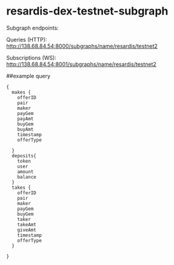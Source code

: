 # resardis-dex-testnet-subgraph

Subgraph endpoints:

Queries (HTTP):     http://138.68.84.54:8000/subgraphs/name/resardis/testnet2

Subscriptions (WS): http://138.68.84.54:8001/subgraphs/name/resardis/testnet2

##example query
```
{
  makes {
    offerID 
	pair
    maker
    payGem
    payAmt
    buyGem
    buyAmt
    timestamp
    offerType
    
  }
  deposits{
    token
    user
    amount
    balance
  }
  takes {
    offerID 
	pair
    maker
    payGem
    buyGem
    taker
    takeAmt
    giveAmt
    timestamp
    offerType
  }
  
}
```
